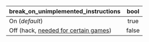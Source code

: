 <!--- This file is a snippet --->

|**break_on_unimplemented_instructions**|**bool**|
|:--------------------------------------|:------:|
| On (*default*)                        | true   |
| Off (hack, [needed for certain games])| false  |

[needed for certain games]:(https://github.com/xenia-project/game-compatibility/issues?q=is%3Aopen+is%3Aissue+label%3Acpu-unimplemented-instruction)
